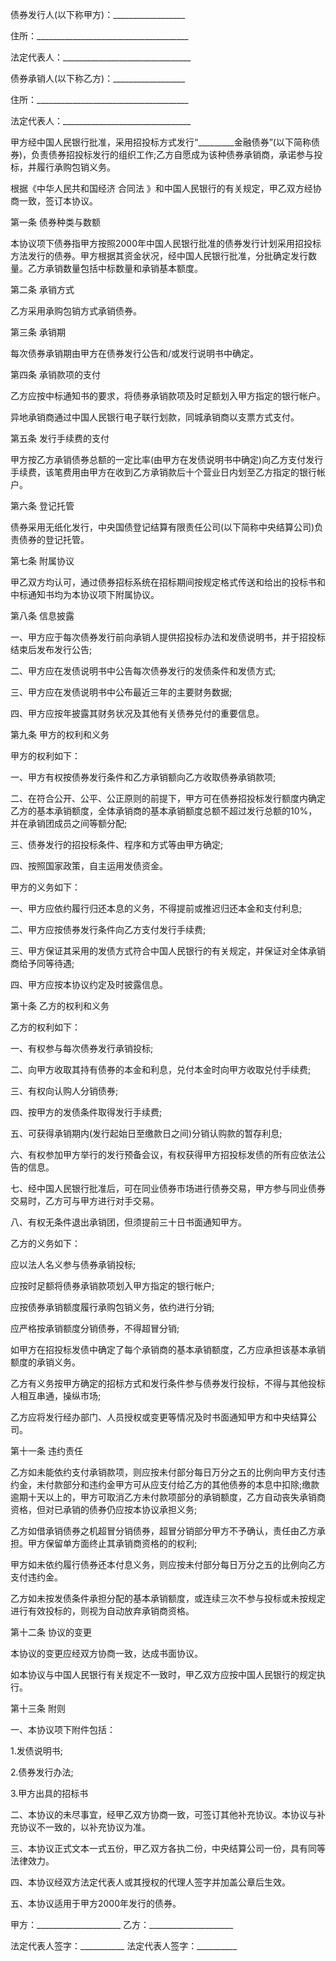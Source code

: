 
 


债券发行人(以下称甲方)：__________________


住所：______________________________________


法定代表人：________________________________


债券承销人(以下称乙方)：__________________


住所：______________________________________


法定代表人：________________________________


甲方经中国人民银行批准，采用招投标方式发行“_________金融债券”(以下简称债券)，负责债券招投标发行的组织工作;乙方自愿成为该种债券承销商，承诺参与投标，并履行承购包销义务。


根据《中华人民共和国经济
合同法
》和中国人民银行的有关规定，甲乙双方经协商一致，签订本协议。


第一条 债券种类与数额


本协议项下债券指甲方按照2000年中国人民银行批准的债券发行计划采用招投标方法发行的债券。甲方根据其资金状况，经中国人民银行批准，分批确定发行数量。乙方承销数量包括中标数量和承销基本额度。


第二条 承销方式


乙方采用承购包销方式承销债券。


第三条 承销期


每次债券承销期由甲方在债券发行公告和/或发行说明书中确定。


第四条 承销款项的支付


乙方应按中标通知书的要求，将债券承销款项及时足额划入甲方指定的银行帐户。


异地承销商通过中国人民银行电子联行划款，同城承销商以支票方式支付。


第五条 发行手续费的支付


甲方按乙方承销债券总额的一定比率(由甲方在发债说明书中确定)向乙方支付发行手续费，该笔费用由甲方在收到乙方承销款后十个营业日内划至乙方指定的银行帐户。


第六条 登记托管


债券采用无纸化发行，中央国债登记结算有限责任公司(以下简称中央结算公司)负责债券的登记托管。


第七条 附属协议


甲乙双方均认可，通过债券招标系统在招标期间按规定格式传送和给出的投标书和中标通知书均为本协议项下附属协议。


第八条 信息披露


一、甲方应于每次债券发行前向承销人提供招投标办法和发债说明书，并于招投标结束后发布发行公告;


二、甲方应在发债说明书中公告每次债券发行的发债条件和发债方式;


三、甲方应在发债说明书中公布最近三年的主要财务数据;


四、甲方应按年披露其财务状况及其他有关债券兑付的重要信息。


第九条 甲方的权利和义务


甲方的权利如下：


一、甲方有权按债券发行条件和乙方承销额向乙方收取债券承销款项;


二、在符合公开、公平、公正原则的前提下，甲方可在债券招投标发行额度内确定乙方的基本承销额度，全体承销商的基本承销额度总额不超过发行总额的10%，并在承销团成员之间等额分配;


三、债券发行的招投标条件、程序和方式等由甲方确定;


四、按照国家政策，自主运用发债资金。


甲方的义务如下：


一、甲方应依约履行归还本息的义务，不得提前或推迟归还本金和支付利息;


二、甲方应按债券发行条件向乙方支付发行手续费;


三、甲方保证其采用的发债方式符合中国人民银行的有关规定，并保证对全体承销商给予同等待遇;


四、甲方应按本协议约定及时披露信息。


第十条 乙方的权利和义务


乙方的权利如下：


一、有权参与每次债券发行承销投标;


二、向甲方收取其持有债券的本金和利息，兑付本金时向甲方收取兑付手续费;


三、有权向认购人分销债券;


四、按甲方的发债条件取得发行手续费;


五、可获得承销期内(发行起始日至缴款日之间)分销认购款的暂存利息;


六、有权参加甲方举行的发行预备会议，有权获得甲方招投标发债的所有应依法公告的信息。


七、经中国人民银行批准后，可在同业债券市场进行债券交易，甲方参与同业债券交易时，乙方可与甲方进行对手交易。


八、有权无条件退出承销团，但须提前三十日书面通知甲方。


乙方的义务如下：


应以法人名义参与债券承销投标;


应按时足额将债券承销款项划入甲方指定的银行帐户;


应按债券承销额度履行承购包销义务，依约进行分销;


应严格按承销额度分销债券，不得超冒分销;


如甲方在招投标发债中确定了每个承销商的基本承销额度，乙方应承担该基本承销额度的承销义务。


乙方有义务按甲方确定的招标方式和发行条件参与债券发行投标，不得与其他投标人相互串通，操纵市场;


乙方应将发行经办部门、人员授权或变更等情况及时书面通知甲方和中央结算公司。


第十一条 违约责任


乙方如未能依约支付承销款项，则应按未付部分每日万分之五的比例向甲方支付违约金，未付款部分和违约金甲方可从应支付给乙方的其他债券的本息中扣除;缴款逾期十天以上的，甲方可取消乙方未付款项部分的承销额度，乙方自动丧失承销商资格，但对已承销的债券仍应按本协议承担义务;


乙方如借承销债券之机超冒分销债券，超冒分销部分甲方不予确认，责任由乙方承担。甲方保留单方面终止其承销商资格的的权利;


甲方如未依约履行债券还本付息义务，则应按未付部分每日万分之五的比例向乙方支付违约金。


乙方如未按发债条件承担分配的基本承销额度，或连续三次不参与投标或未按规定进行有效投标的，则视为自动放弃承销商资格。


第十二条 协议的变更


本协议的变更应经双方协商一致，达成书面协议。


如本协议与中国人民银行有关规定不一致时，甲乙双方应按中国人民银行的规定执行。


第十三条 附则


一、本协议项下附件包括：


1.发债说明书;


2.债券发行办法;


3.甲方出具的招标书


二、本协议的未尽事宜，经甲乙双方协商一致，可签订其他补充协议。本协议与补充协议不一致的，以补充协议为准。


三、本协议正式文本一式五份，甲乙双方各执二份，中央结算公司一份，具有同等法律效力。


四、本协议经双方法定代表人或其授权的代理人签字并加盖公章后生效。


五、本协议适用于甲方2000年发行的债券。


甲方：_____________________                       乙方：_____________________


法定代表人签字：___________                       法定代表人签字：__________




 


 

 
 
 
 
 
  


  
 

  


  


  
 
 
 
 


